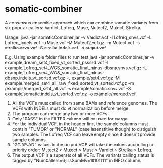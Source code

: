 # somatic-combiner
A consensus ensemble approach which can combine somatic variants from six popular callers: Vardict, Lofreq, Muse, Mutect2, Mutect, Strelka.

Usage:
java -jar somaticCombiner.jar -v Vardict.vcf -l Lofreq_snvs.vcf -L Lofreq_indels.vcf -u Muse.vcf -M Mutect2.vcf.gz -m Mutect.vcf -s strelka.snvs.vcf -S strelka.indels.vcf -o output.vcf

E.g.
Using example folder files to run test
java -jar somaticCombiner.jar -v example/dream_set4_fixed_vt_sorted_psssed.vcf -l example/Lofreq_set4_WGS_somatic_final_minus-dbsnp.snvs.vcf.gz -L example/Lofreq_set4_WGS_somatic_final_minus-dbsnp.indels_vt_sorted.vcf.gz -u example/set4.vcf.gz -M example/merged_set4_all_raw_fixed_sorted_vt_sorted.vcf.gz -m /example/merged_set4_all.vcf -s example/somatic.snvs.vcf -S example/somatic.indels_vt_sorted.vcf.gz -o example/merged.vcf

1. All the VCFs must called from same BAMs and reference genomes. The VCFs with INDELs must do vt normalization before merge.
2. The program can merge any two or more VCFs.
3. Only "PASS" in the FILTER column will be used for merge.
4. For the individual VCF, in the header line, the sample columns must contain "TUMOR" or "NORMAL" (case insenstitive though) to distiguish two samples. The Lofreq VCF can leave empty since it doesn't provide sample columns.
5. "GT:DP:AD" values in the output VCF will take the values according to priority order: Mutect2 > Mutect > Muse > Vardict > Strelka > Lofreq.
6. The output VCF is a superset of all VCFs. The variants calling status is tagged by "NumCallers=6;lLsSumMv=10101111" in INFO column. 